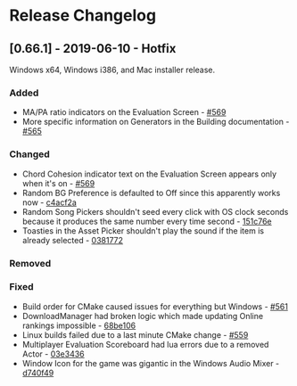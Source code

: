 # Release Changelog


## [0.66.1] - 2019-06-10 - Hotfix

Windows x64, Windows i386, and Mac installer release.

### Added
- MA/PA ratio indicators on the Evaluation Screen - [#569](../../pull/569)
- More specific information on Generators in the Building documentation - [#565](../../pull/565)
### Changed
- Chord Cohesion indicator text on the Evaluation Screen appears only when it's on - [#569](../../pull/569)
- Random BG Preference is defaulted to Off since this apparently works now - [c4acf2a](../../commit/c4acf2a52edf2841ceb26f424e5959282289feb0)
- Random Song Pickers shouldn't seed every click with OS clock seconds because it produces the same number every time second - [151c76e](../../commit/151c76e6f9dd4a87c2bcf6df9d8c6a075150783b)
- Toasties in the Asset Picker shouldn't play the sound if the item is already selected - [0381772](../../commit/0381772cfa0c0588e21d339dccba03de9ec2e3ce)
### Removed
### Fixed
- Build order for CMake caused issues for everything but Windows - [#561](../../pull/561)
- DownloadManager had broken logic which made updating Online rankings impossible - [68be106](../../commit/68be106bf14bdebe4b416b5abfe500fce3c3b61c)
- Linux builds failed due to a last minute CMake change - [#559](../../pull/559)
- Multiplayer Evaluation Scoreboard had lua errors due to a removed Actor - [03e3436](../../commit/03e3436e0b74b988b4b1081d193db342ca4bea46)
- Window Icon for the game was gigantic in the Windows Audio Mixer - [d740f49](../../commit/d740f499ea444943d58fbf5802639ead0da02379)
